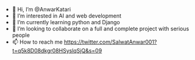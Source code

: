 - 👋 Hi, I’m @AnwarKatari
- 👀 I’m interested in AI and web development 
- 🌱 I’m currently learning python and Django 
- 💞️ I’m looking to collaborate on a full and complete project with serious people 
- 📫 How to reach me https://twitter.com/SalwatAnwar001?t=q5k8D08dkgr08HSyslqSjQ&s=09

<!---
AnwarKatari/AnwarKatari is a ✨ special ✨ repository because its `README.md` (this file) appears on your GitHub profile.
You can click the Preview link to take a look at your changes.
--->
